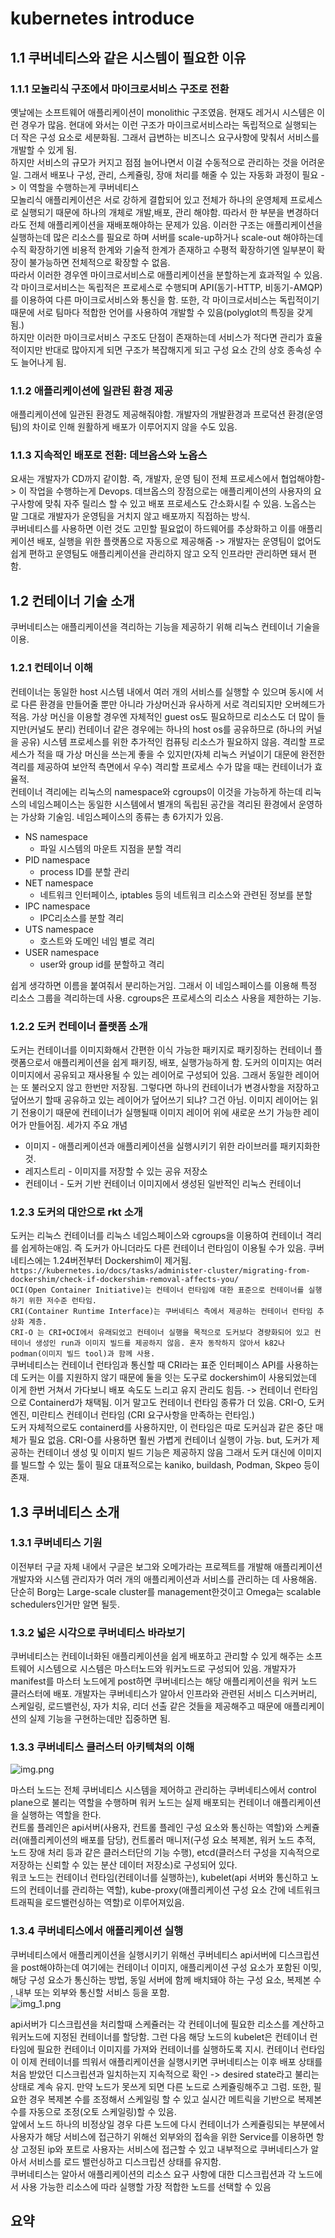 # kubernetes introduce
## 1.1 쿠버네티스와 같은 시스템이 필요한 이유
### 1.1.1 모놀리식 구조에서 마이크로서비스 구조로 전환
옛날에는 소프트웨어 애플리케이션이 monolithic 구조였음. 현재도 레거시 시스템은 이런 경우가 많음.
현대에 와서는 이런 구조가 마이크로서비스라는 독립적으로 실행되는 더 작은 구성 요소로 세분화됨. 그래서 급변하는 비즈니스 요구사항에 맞춰서 서비스를 개발할 수 있게 됨.<br/>
하지만 서비스의 규모가 커지고 점점 늘어나면서 이걸 수동적으로 관리하는 것을 어려운일. 그래서 배포나 구성, 관리, 스케쥴링, 장애 처리를 해줄 수 있는 자동화 과정이 필요 -> 이 역할을 수행하는게 쿠버네티스<br/>
모놀리식 애플리케이션은 서로 강하게 결합되어 있고 전체가 하나의 운영체제 프로세스로 실행되기 때문에 하나의 개체로 개발,배포, 관리 해야함. 따라서 한 부분을 변경하더라도 전체 애플리케이션을 재배포해야하는 문제가 있음.
이러한 구조는 애플리케이션을 실행하는데 많은 리소스를 필요로 하며 서버를 scale-up하거나 scale-out 해야하는데 수직 확장하기엔 비용적 한계와 기술적 한계가 존재하고 수평적 확장하기엔 일부분이 확장이 불가능하면 전체적으로 확장할 수 없음.<br/>
따라서 이러한 경우엔 마이크로서비스로 애플리케이션을 분할하는게 효과적일 수 있음. 각 마이크로서비스는 독립적은 프로세스로 수행되며 API(동기-HTTP, 비동기-AMQP)를 이용하여 다른 마이크로서비스와 통신을 함. 또한, 각 마이크로서비스는 독립적이기 때문에 서로 팀마다 적합한 언어를 사용하여 개발할 수 있음(polyglot의 특징을 갖게 됨.)<br/>
하지만 이러한 마이크로서비스 구조도 단점이 존재하는데 서비스가 적다면 관리가 효율적이지만 반대로 많아지게 되면 구조가 복잡해지게 되고 구성 요소 간의 상호 종속성 수도 늘어나게 됨. 
### 1.1.2 애플리케이션에 일관된 환경 제공
애플리케이션에 일관된 환경도 제공해줘야함. 개발자의 개발환경과 프로덕션 환경(운영팀)의 차이로 인해 원활하게 배포가 이루어지지 않을 수도 있음.
### 1.1.3 지속적인 배포로 전환: 데브옵스와 노옵스
요새는 개발자가 CD까지 같이함. 즉, 개발자, 운영 팀이 전체 프로세스에서 협업해야함-> 이 작업을 수행하는게 Devops. 데브옵스의 장점으로는 애플리케이션의 사용자의 요구사항에 맞춰 자주 릴리스 할 수 있고 배포 프로세스도 간소화시킬 수 있음. 노옵스는 말 그대로 개발자가 운영팀을 거치지 않고 배포까지 직접하는 방식.<br/>
쿠버네티스를 사용하면 이런 것도 고민할 필요없이 하드웨어를 추상화하고 이를 애플리케이션 배포, 실행을 위한 플랫폼으로 자동으로 제공해줌 -> 개발자는 운영팀이 없어도 쉽게 편하고 운영팀도 애플리케이션을 관리하지 않고 오직 인프라만 관리하면 돼서 편함.

## 1.2 컨테이너 기술 소개
쿠버네티스는 애플리케이션을 격리하는 기능을 제공하기 위해 리눅스 컨테이너 기술을 이용.
### 1.2.1 컨테이너 이해
컨테이너는 동일한 host 시스템 내에서 여러 개의 서비스를 실행할 수 있으며 동시에 서로 다른 환경을 만들어줄 뿐만 아니라 가상머신과 유사하게 서로 격리되지만 오버헤드가 적음.
가상 머신을 이용할 경우엔 자체적인 guest os도 필요하므로 리소스도 더 많이 들지만(커널도 분리) 컨테이너 같은 경우에는 하나의 host os를 공유하므로 (하나의 커널을 공유) 시스템 프로세스를 위한 추가적인 컴퓨팅 리소스가 필요하지 않음.
격리할 프로세스가 적을 때 가상 머신을 쓰는게 좋을 수 있지만(자체 리눅스 커널이기 대문에 완전한 격리를 제공하여 보안적 측면에서 우수) 격리할 프로세스 수가 많을 때는 컨테이너가 효율적.<br/>
컨테이너 격리에는 리눅스의 namespace와 cgroups이 이것을 가능하게 하는데 리눅스의 네임스페이스는 동일한 시스템에서 별개의 독립된 공간을 격리된 환경에서 운영하는 가상화 기술임.
네임스페이스의 종류는 총 6가지가 있음.
* NS namespace
  * 파일 시스템의 마운트 지점을 분할 격리
* PID namespace
  * process ID를 분할 관리
* NET namespace
  * 네트워크 인터페이스, iptables 등의 네트워크 리소스와 관련된 정보를 분할
* IPC namespace
  * IPC리소스를 분할 격리
* UTS namespace
  * 호스트와 도메인 네임 별로 격리
* USER namespace
  * user와 group id를 분할하고 격리

쉽게 생각하면 이름을 붙여줘서 분리하는거임. 그래서 이 네임스페이스를 이용해 특정 리소스 그룹을 격리하는데 사용. cgroups은 프로세스의 리소스 사용을 제한하는 기능.
### 1.2.2 도커 컨테이너 플랫폼 소개
도커는 컨테이너를 이미지화해서 간편한 이식 가능한 패키지로 패키징하는 컨테이너 플랫폼으로서 애플리케이션을 쉽게 패키징, 배포, 실행가능하게 함.
도커의 이미지는 여러 이미지에서 공유되고 재사용될 수 있는 레이어로 구성되어 있음. 그래서 동일한 레이어는 또 불러오지 않고 한번만 저장됨.
그렇다면 하나의 컨테이너가 변경사항을 저장하고 덮어쓰기 할때 공유하고 있는 레이어가 덮어쓰기 되냐? 그건 아님. 이미지 레이어는 읽기 전용이기 때문에 컨테이너가 실행될때 이미지 레이어 위에 새로운 쓰기 가능한 레이어가 만들어짐.
세가지 주요 개념
* 이미지 - 애플리케이션과 애플리케이션을 실행시키기 위한 라이브러를 패키지화한 것.
* 레지스트리 - 이미지를 저장할 수 있는 공유 저장소 
* 컨테이너 - 도커 기반 컨테이너 이미지에서 생성된 일반적인 리눅스 컨테이너

### 1.2.3 도커의 대안으로 rkt 소개
도커는 리눅스 컨테이너를 리눅스 네임스페이스와 cgroups을 이용하여 컨테이너 격리를 쉽게하는애임. 즉 도커가 아니더라도 다른 컨테이너 런타임이 이용될 수가 있음.
쿠버네티스에는 1.24버전부터 Dockershim이 제거됨. <br/>
`https://kubernetes.io/docs/tasks/administer-cluster/migrating-from-dockershim/check-if-dockershim-removal-affects-you/` <br/>
`OCI(Open Container Initiative)는 컨테이너 런타임에 대한 표준으로 컨테이너를 실행하기 위한 저수준 런타임.` <br/>
`CRI(Container Runtime Interface)는 쿠버네티스 측에서 제공하는 컨테이너 런타임 추상화 계층.` <br/>
`CRI-O 는 CRI+OCI에서 유래되었고 컨테이너 실행을 목적으로 도커보다 경량화되어 있고 컨테이너 생성인 run과 이미지 빌드를 제공하지 않음. 혼자 동작하지 않아서 k82나 podman(이미지 빌드 tool)과 함께 사용.` <br/>
쿠버네티스는 컨테이너 런타임과 통신할 때 CRI라는 표준 인터페이스 API를 사용하는데 도커는 이를 지원하지 않기 때문에 둘을 잇는 도구로 dockershim이 사용되었는데 이게 한번 거쳐서 가다보니 배포 속도도 느리고 유지 관리도 힘듬.
-> 컨테이너 런타임으로 Containerd가 채택됨. 이거 말고도 컨테이너 런타임 종류가 더 있음. CRI-O, 도커 엔진, 미란티스 컨테이너 런타임 (CRI 요구사항을 만족하는 런타임.)
<br>
도커 자체적으로도 containerd를 사용하지만, 이 런타임은 따로 도커심과 같은 중단 매체가 필요 없음.
CRI-O를 사용하면 훨씬 가볍게 컨테이너 실행이 가능. but, 도커가 제공하는 컨테이너 생성 및 이미지 빌드 기능은 제공하지 않음 그래서 도커 대신에 이미지를 빌드할 수 있는 툴이 필요
대표적으로는 kaniko, buildash, Podman, Skpeo 등이 존재.


## 1.3 쿠버네티스 소개
### 1.3.1 쿠버네티스 기원
이전부터 구글 자체 내에서 구글은 보그와 오메가라는 프로젝트를 개발해 애플리케이션 개발자와 시스템 관리자가 여러 개의 애플리케이션과 서비스를 관리하는 데 사용해옴. 단순히 Borg는 Large-scale cluster를 management한것이고 Omega는 scalable schedulers인거만 알면 될듯.
### 1.3.2 넓은 시각으로 쿠버네티스 바라보기
쿠버네티스는 컨테이너화된 애플리케이션을 쉽게 배포하고 관리할 수 있게 해주는 소프트웨어 시스템으로 시스템은 마스터노드와 워커노드로 구성되어 있음. 개발자가 manifest를 마스터 노드에게 post하면 쿠버네티스는 해당 애플리케이션을 워커 노드 클러스터에 배포.
개발자는 쿠버네티스가 알아서 인프라와 관련된 서비스 디스커버리, 스케일링, 로드밸런싱, 자가 치유, 리더 선출 같은 것들을 제공해주고 때문에 애플리케이션의 실제 기능을 구현하는데만 집중하면 됨.
### 1.3.3 쿠버네티스 클러스터 아키텍쳐의 이해
![img.png](images/kubernets_cluster.png)

마스터 노드는 전체 쿠버네티스 시스템을 제어하고 관리하는 쿠버네티스에서 control plane으로 불리는 역할을 수행하며 워커 노드는 실제 배포되는 컨테이너 애플리케이션을 실행하는 역할을 한다.<br>
컨트롤 플레인은 api서버(사용자, 컨트롤 플레인 구성 요소와 통신하는 역할)와 스케쥴러(애플리케이션의 배포를 담당), 컨트롤러 매니저(구성 요소 복제본, 워커 노드 추적, 노드 장애 처리 등과 같은 클러스터단의 기능 수행), etcd(클러스터 구성을 지속적으로 저장하는 신뢰할 수 있는 분산 데이터 저장소)로 구성되어 있다.<br>
워코 노드는 컨테이너 런타임(컨테이너를 실행하는), kubelet(api 서버와 통신하고 노드의 컨테이너를 관리하는 역할), kube-proxy(애플리케이션 구성 요소 간에 네트워크 트래픽을 로드밸런싱하는 역할)로 이루어져있음.
### 1.3.4 쿠버네티스에서 애플리케이션 실행
쿠버네티스에서 애플리케이션을 실행시키기 위해선 쿠버네티스 api서버에 디스크립션을 post해야하는데 여기에는 컨테이너 이미지, 애플리케이션 구성 요소가 포함된 이밎, 해당 구성 요소가 통신하는 방법, 동일 서버에 함께 배치돼야 하는 구성 요소, 복제본 수 , 내부 또는 외부와 통신할 서비스 등을 포함.<br>
![img_1.png](images/k8s_architecture.png)

api서버가 디스크립션을 처리할때 스케쥴러는 각 컨테이너에 필요한 리소스를 계산하고 워커노드에 지정된 컨테이너를 할당함. 그런 다음 해당 노드의 kubelet은 컨테이너 런타임에 필요한 컨테이너 이미지를 가져와 컨테이너를 실행하도록 지시. 컨테이너 런타임이 이제 컨테이너를 띄워서 애플리케이션을 실행시키면 쿠버네티스는 이후 배포 상태를 처음 받았던 디스크립션과 일치하는지 지속적으로 확인
-> desired state라고 불리는 상태로 계속 유지. 만약 노드가 못쓰게 되면 다른 노드로 스케쥴링해주고 그럼. 또한, 필요한 경우 복제본 수를 조정해서 스케일링 할 수 있고 실시간 메트릭을 기반으로 복제본 수를 자동으로 조정(오토 스케일링)할 수 있음. <br>
앞에서 노드 하나의 비정상일 경우 다른 노드에 다시 컨테이너가 스케쥴링되는 부분에서 사용자가 해당 서비스에 접근하기 위해선 외부와의 접속을 위한 Service를 이용하면 항상 고정된 ip와 포트로 사용자는 서비스에 접근할 수 있고 내부적으로 쿠버네티스가 알아서 서비스를 로드 밸런싱하고 디스크립션 상태를 유지함.<br>
쿠버네티스는 알아서 애플리케이션의 리소스 요구 사항에 대한 디스크립션과 각 노드에서 사용 가능한 리소스에 따라 실행할 가장 적합한 노드를 선택할 수 있음
## 요약
